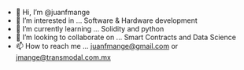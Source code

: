 - 👋 Hi, I’m @juanfmange
- 👀 I’m interested in ... Software & Hardware development
- 🌱 I’m currently learning ... Solidity and python
- 💞️ I’m looking to collaborate on ... Smart Contracts and Data Science
- 📫 How to reach me ... juanfmange@gmail.com or jmange@transmodal.com.mx

<!---
juanfmange/juanfmange is a ✨ special ✨ repository because its `README.md` (this file) appears on your GitHub profile.
You can click the Preview link to take a look at your changes.
--->
